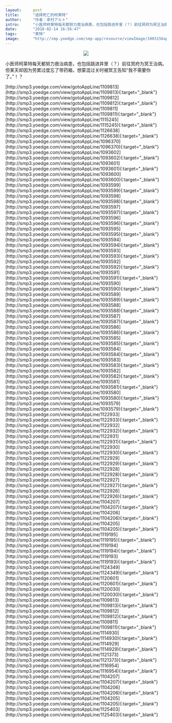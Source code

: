 ```yaml
---
layout:     post
title:      "选择死亡的柯莱特"
author:     "作者：幸村アルト"
intro:      "小医师柯莱特每天都努力救治病患，也包括跳进井里（？）前往冥府为冥王治病。但某天却因为劳累过度忘了带药箱，想蒙混过关时被冥王告知“我不需要你了。”！？"
date:       "2018-02-14 16:56:47"
tags:       "莱特"
image:      "http://smp.yoedge.com/smp-app/resource/viewImage/1003156appline.png"
---
```

<div style="text-align: center">
<p><img src="http://smp.yoedge.com/smp-app/resource/viewImage/1003156appline.png"/></p>
</div>
<p class="post-meta">
<span>小医师柯莱特每天都努力救治病患，也包括跳进井里（？）前往冥府为冥王治病。但某天却因为劳累过度忘了带药箱，想蒙混过关时被冥王告知“我不需要你了。”！？</span>
</p>
[http://smp3.yoedge.com/view/gotoAppLine/1109813](http://smp3.yoedge.com/view/gotoAppLine/1109813){:target="_blank"}
[http://smp3.yoedge.com/view/gotoAppLine/1109812](http://smp3.yoedge.com/view/gotoAppLine/1109812){:target="_blank"}
[http://smp3.yoedge.com/view/gotoAppLine/1109811](http://smp3.yoedge.com/view/gotoAppLine/1109811){:target="_blank"}
[http://smp3.yoedge.com/view/gotoAppLine/1115245](http://smp3.yoedge.com/view/gotoAppLine/1115245){:target="_blank"}
[http://smp3.yoedge.com/view/gotoAppLine/1126638](http://smp3.yoedge.com/view/gotoAppLine/1126638){:target="_blank"}
[http://smp3.yoedge.com/view/gotoAppLine/1096370](http://smp3.yoedge.com/view/gotoAppLine/1096370){:target="_blank"}
[http://smp3.yoedge.com/view/gotoAppLine/1093602](http://smp3.yoedge.com/view/gotoAppLine/1093602){:target="_blank"}
[http://smp3.yoedge.com/view/gotoAppLine/1093601](http://smp3.yoedge.com/view/gotoAppLine/1093601){:target="_blank"}
[http://smp3.yoedge.com/view/gotoAppLine/1093600](http://smp3.yoedge.com/view/gotoAppLine/1093600){:target="_blank"}
[http://smp3.yoedge.com/view/gotoAppLine/1093599](http://smp3.yoedge.com/view/gotoAppLine/1093599){:target="_blank"}
[http://smp3.yoedge.com/view/gotoAppLine/1093598](http://smp3.yoedge.com/view/gotoAppLine/1093598){:target="_blank"}
[http://smp3.yoedge.com/view/gotoAppLine/1093597](http://smp3.yoedge.com/view/gotoAppLine/1093597){:target="_blank"}
[http://smp3.yoedge.com/view/gotoAppLine/1093596](http://smp3.yoedge.com/view/gotoAppLine/1093596){:target="_blank"}
[http://smp3.yoedge.com/view/gotoAppLine/1093595](http://smp3.yoedge.com/view/gotoAppLine/1093595){:target="_blank"}
[http://smp3.yoedge.com/view/gotoAppLine/1093594](http://smp3.yoedge.com/view/gotoAppLine/1093594){:target="_blank"}
[http://smp3.yoedge.com/view/gotoAppLine/1093593](http://smp3.yoedge.com/view/gotoAppLine/1093593){:target="_blank"}
[http://smp3.yoedge.com/view/gotoAppLine/1093592](http://smp3.yoedge.com/view/gotoAppLine/1093592){:target="_blank"}
[http://smp3.yoedge.com/view/gotoAppLine/1093591](http://smp3.yoedge.com/view/gotoAppLine/1093591){:target="_blank"}
[http://smp3.yoedge.com/view/gotoAppLine/1093590](http://smp3.yoedge.com/view/gotoAppLine/1093590){:target="_blank"}
[http://smp3.yoedge.com/view/gotoAppLine/1093589](http://smp3.yoedge.com/view/gotoAppLine/1093589){:target="_blank"}
[http://smp3.yoedge.com/view/gotoAppLine/1093588](http://smp3.yoedge.com/view/gotoAppLine/1093588){:target="_blank"}
[http://smp3.yoedge.com/view/gotoAppLine/1093587](http://smp3.yoedge.com/view/gotoAppLine/1093587){:target="_blank"}
[http://smp3.yoedge.com/view/gotoAppLine/1093586](http://smp3.yoedge.com/view/gotoAppLine/1093586){:target="_blank"}
[http://smp3.yoedge.com/view/gotoAppLine/1093585](http://smp3.yoedge.com/view/gotoAppLine/1093585){:target="_blank"}
[http://smp3.yoedge.com/view/gotoAppLine/1093584](http://smp3.yoedge.com/view/gotoAppLine/1093584){:target="_blank"}
[http://smp3.yoedge.com/view/gotoAppLine/1093583](http://smp3.yoedge.com/view/gotoAppLine/1093583){:target="_blank"}
[http://smp3.yoedge.com/view/gotoAppLine/1093582](http://smp3.yoedge.com/view/gotoAppLine/1093582){:target="_blank"}
[http://smp3.yoedge.com/view/gotoAppLine/1093581](http://smp3.yoedge.com/view/gotoAppLine/1093581){:target="_blank"}
[http://smp3.yoedge.com/view/gotoAppLine/1093580](http://smp3.yoedge.com/view/gotoAppLine/1093580){:target="_blank"}
[http://smp3.yoedge.com/view/gotoAppLine/1093579](http://smp3.yoedge.com/view/gotoAppLine/1093579){:target="_blank"}
[http://smp3.yoedge.com/view/gotoAppLine/1122933](http://smp3.yoedge.com/view/gotoAppLine/1122933){:target="_blank"}
[http://smp3.yoedge.com/view/gotoAppLine/1122932](http://smp3.yoedge.com/view/gotoAppLine/1122932){:target="_blank"}
[http://smp3.yoedge.com/view/gotoAppLine/1122931](http://smp3.yoedge.com/view/gotoAppLine/1122931){:target="_blank"}
[http://smp3.yoedge.com/view/gotoAppLine/1122930](http://smp3.yoedge.com/view/gotoAppLine/1122930){:target="_blank"}
[http://smp3.yoedge.com/view/gotoAppLine/1122929](http://smp3.yoedge.com/view/gotoAppLine/1122929){:target="_blank"}
[http://smp3.yoedge.com/view/gotoAppLine/1122928](http://smp3.yoedge.com/view/gotoAppLine/1122928){:target="_blank"}
[http://smp3.yoedge.com/view/gotoAppLine/1122927](http://smp3.yoedge.com/view/gotoAppLine/1122927){:target="_blank"}
[http://smp3.yoedge.com/view/gotoAppLine/1122926](http://smp3.yoedge.com/view/gotoAppLine/1122926){:target="_blank"}
[http://smp3.yoedge.com/view/gotoAppLine/1104207](http://smp3.yoedge.com/view/gotoAppLine/1104207){:target="_blank"}
[http://smp3.yoedge.com/view/gotoAppLine/1104206](http://smp3.yoedge.com/view/gotoAppLine/1104206){:target="_blank"}
[http://smp3.yoedge.com/view/gotoAppLine/1104205](http://smp3.yoedge.com/view/gotoAppLine/1104205){:target="_blank"}
[http://smp3.yoedge.com/view/gotoAppLine/1119195](http://smp3.yoedge.com/view/gotoAppLine/1119195){:target="_blank"}
[http://smp3.yoedge.com/view/gotoAppLine/1119194](http://smp3.yoedge.com/view/gotoAppLine/1119194){:target="_blank"}
[http://smp3.yoedge.com/view/gotoAppLine/1119193](http://smp3.yoedge.com/view/gotoAppLine/1119193){:target="_blank"}
[http://smp3.yoedge.com/view/gotoAppLine/1124349](http://smp3.yoedge.com/view/gotoAppLine/1124349){:target="_blank"}
[http://smp3.yoedge.com/view/gotoAppLine/1120601](http://smp3.yoedge.com/view/gotoAppLine/1120601){:target="_blank"}
[http://smp3.yoedge.com/view/gotoAppLine/1120030](http://smp3.yoedge.com/view/gotoAppLine/1120030){:target="_blank"}
[http://smp3.yoedge.com/view/gotoAppLine/1109813](http://smp3.yoedge.com/view/gotoAppLine/1109813){:target="_blank"}
[http://smp3.yoedge.com/view/gotoAppLine/1109812](http://smp3.yoedge.com/view/gotoAppLine/1109812){:target="_blank"}
[http://smp3.yoedge.com/view/gotoAppLine/1109811](http://smp3.yoedge.com/view/gotoAppLine/1109811){:target="_blank"}
[http://smp3.yoedge.com/view/gotoAppLine/1114930](http://smp3.yoedge.com/view/gotoAppLine/1114930){:target="_blank"}
[http://smp3.yoedge.com/view/gotoAppLine/1114929](http://smp3.yoedge.com/view/gotoAppLine/1114929){:target="_blank"}
[http://smp3.yoedge.com/view/gotoAppLine/1121373](http://smp3.yoedge.com/view/gotoAppLine/1121373){:target="_blank"}
[http://smp3.yoedge.com/view/gotoAppLine/1116954](http://smp3.yoedge.com/view/gotoAppLine/1116954){:target="_blank"}
[http://smp3.yoedge.com/view/gotoAppLine/1104207](http://smp3.yoedge.com/view/gotoAppLine/1104207){:target="_blank"}
[http://smp3.yoedge.com/view/gotoAppLine/1104206](http://smp3.yoedge.com/view/gotoAppLine/1104206){:target="_blank"}
[http://smp3.yoedge.com/view/gotoAppLine/1104205](http://smp3.yoedge.com/view/gotoAppLine/1104205){:target="_blank"}
[http://smp3.yoedge.com/view/gotoAppLine/1125403](http://smp3.yoedge.com/view/gotoAppLine/1125403){:target="_blank"}


